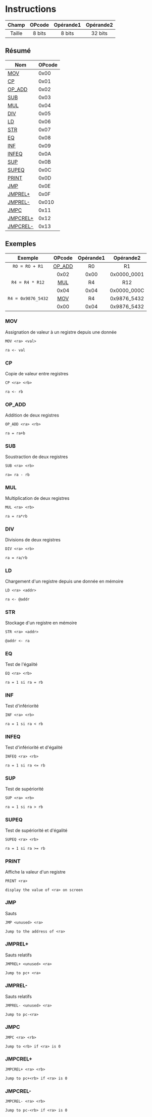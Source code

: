 # Instructions

|  Champ | OPcode | Opérande1 | Opérande2 |
|:------:|:------:|:---------:|:---------:|
| Taille | 8 bits |   8 bits  |  32 bits  |

## Résumé

|  Nom             | OPcode |
|------------------|--------|
| [MOV](#mov)      | 0x00   |
| [CP](#cp)        | 0x01   |
| [OP_ADD](#add)   | 0x02   |
| [SUB](#sub)      | 0x03   |
| [MUL](#mul)      | 0x04   |
| [DIV](#div)      | 0x05   |
| [LD](#ld)        | 0x06   |
| [STR](#str)      | 0x07   |
| [EQ](#eq)        | 0x08   |
| [INF](#inf)      | 0x09   |
| [INFEQ](#infeq)  | 0x0A   |
| [SUP](#sup)      | 0x0B   |
| [SUPEQ](#supeq)  | 0x0C   |
| [PRINT](#print)  | 0x0D   |
| [JMP](#jmp)      | 0x0E   |
| [JMPREL+](#jmprel+)| 0x0F |
| [JMPREL-](#jmprel-)| 0x010|
| [JMPC](#jmpc)    | 0x11   |
| [JMPCREL+](#jmpcrel+)|0x12|
| [JMPCREL-](#jmpcrel-)|0x13|

## Exemples

|       Exemple      |    OPcode   | Opérande1 |  Opérande2  |
|:------------------:|:-----------:|:---------:|:-----------:|
|   `RO = RO + R1`   | [OP_ADD](#add) |     R0    |      R1     |
|                    | 0x02        | 0x00      | 0x0000_0001 |
| `R4 = R4 * R12`    | [MUL](#mul) | R4        | R12         |
|                    | 0x04        | 0x04      | 0x0000_000C |
| `R4 = 0x9876_5432` | [MOV](#mov) | R4        | 0x9876_5432 |
|                    | 0x00        | 0x04      | 0x9876_5432 |

### MOV

Assignation de valeur à un registre depuis une donnée

```txt
MOV <ra> <val>
```

```txt
ra <- val
```

### CP

Copie de valeur entre registres
```txt
CP <ra> <rb>
```

```txt
ra <- rb
```

### OP_ADD

Addition de deux registres 

```txt
OP_ADD <ra> <rb>
```

```txt
ra = ra+b
```

### SUB

Soustraction de deux registres

```txt
SUB <ra> <rb>
```

```txt
ra= ra - rb
```

### MUL

Multiplication de deux registres

```txt
MUL <ra> <rb>
```

```txt
ra = ra*rb
```

### DIV

Divisions de deux registres

```txt
DIV <ra> <rb>
```

```txt
ra = ra/rb
```

### LD

Chargement d'un registre depuis une donnée en mémoire

```txt
LD <ra> <addr>
```

```txt
ra <- @addr
```

### STR

Stockage d'un registre en mémoire

```txt
STR <ra> <addr>
```

```txt
@addr <- ra
```

### EQ

Test de l'égalité

```txt
EQ <ra> <rb>
```

```txt
ra = 1 si ra = rb
```

### INF

Test d'infériorité

```txt
INF <ra> <rb>
```

```txt
ra = 1 si ra < rb
```

### INFEQ

Test d'infériorité et d'égalité

```txt
INFEQ <ra> <rb>
```

```txt
ra = 1 si ra <= rb
```

### SUP

Test de supériorité

```txt
SUP <ra> <rb>
```

```txt
ra = 1 si ra > rb
```

### SUPEQ

Test de supériorité et d'égalité

```txt
SUPEQ <ra> <rb>
```

```txt
ra = 1 si ra >= rb
```

### PRINT

Affiche la valeur d'un registre

```txt
PRINT <ra>
```

```
display the value of <ra> on screen
```

### JMP

Sauts

```txt
JMP <unused> <ra>
```

```txt
Jump to the address of <ra>
```

### JMPREL+

Sauts relatifs

```txt
JMPREL+ <unused> <ra>
```

```txt
Jump to pc+ <ra>
```


### JMPREL-

Sauts relatifs

```txt
JMPREL- <unused> <ra>
```

```txt
Jump to pc-<ra>
```

### JMPC


```txt
JMPC <ra> <rb>
```

```txt
Jump to <rb> if <ra> is 0
```

### JMPCREL+

```txt
JMPCREL+ <ra> <rb>
```

```txt
Jump to pc+<rb> if <ra> is 0
```

### JMPCREL-

```txt
JMPCREL- <ra> <rb>
```

```txt
Jump to pc-<rb> if <ra> is 0
```
